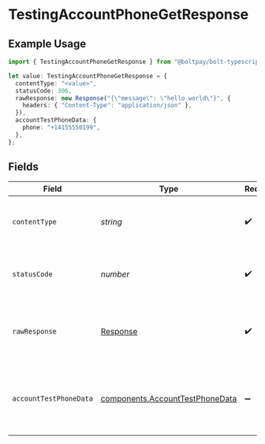 # TestingAccountPhoneGetResponse

## Example Usage

```typescript
import { TestingAccountPhoneGetResponse } from "@boltpay/bolt-typescript-sdk/models/operations";

let value: TestingAccountPhoneGetResponse = {
  contentType: "<value>",
  statusCode: 306,
  rawResponse: new Response("{\"message\": \"hello world\"}", {
    headers: { "Content-Type": "application/json" },
  }),
  accountTestPhoneData: {
    phone: "+14155550199",
  },
};
```

## Fields

| Field                                                                              | Type                                                                               | Required                                                                           | Description                                                                        |
| ---------------------------------------------------------------------------------- | ---------------------------------------------------------------------------------- | ---------------------------------------------------------------------------------- | ---------------------------------------------------------------------------------- |
| `contentType`                                                                      | *string*                                                                           | :heavy_check_mark:                                                                 | HTTP response content type for this operation                                      |
| `statusCode`                                                                       | *number*                                                                           | :heavy_check_mark:                                                                 | HTTP response status code for this operation                                       |
| `rawResponse`                                                                      | [Response](https://developer.mozilla.org/en-US/docs/Web/API/Response)              | :heavy_check_mark:                                                                 | Raw HTTP response; suitable for custom response parsing                            |
| `accountTestPhoneData`                                                             | [components.AccountTestPhoneData](../../models/components/accounttestphonedata.md) | :heavy_minus_sign:                                                                 | Successfully generated a random, fictitious, unassigned phone number.              |